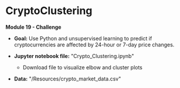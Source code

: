 # CryptoClustering
**Module 19 - Challenge**

- **Goal:** Use Python and unsupervised learning to predict if cryptocurrencies are affected by 24-hour or 7-day price changes.

- **Jupyter notebook file:** "Crypto_Clustering.ipynb"
  - Download file to visualize elbow and cluster plots

- **Data:** "/Resources/crypto_market_data.csv"
